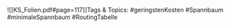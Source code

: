 
![[KS_Folien.pdf#page=117]]Tags & Topics:
   #geringstenKosten
   #Spannbaum
   #minimaleSpannbaum
   #RoutingTabelle